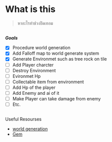 # What is this
> หาอะไรทำช่วงปิดเทอม
 ##
 **_Goals_**
- [x] Procedure world generation                          
- [x] Add Falloff map to world generate system        
- [x] Generate Environmet such as tree rock on tile
- [ ] Add Player charcter 
- [ ] Destroy Environment 
- [ ] Evironmet Hp  
- [ ] Collectable item from environment                 
- [ ] Add Hp of the player                            
- [ ] Add Enemy and ai of it                                
- [ ] Make Player can take damage from enemy           
- [ ] Etc.
##
Useful Resourses
- [world generation](https://www.redblobgames.com/maps/terrain-from-noise/#elevation-redistribution)
- [Gem](https://www.youtube.com/watch?v=0296d6M_K-U)
